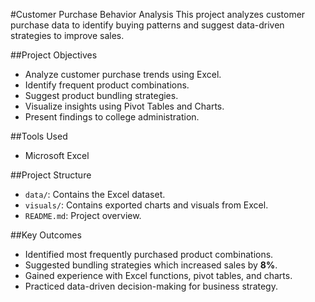#Customer Purchase Behavior Analysis
This project analyzes customer purchase data to identify buying patterns and suggest data-driven strategies to improve sales.

##Project Objectives

- Analyze customer purchase trends using Excel.
- Identify frequent product combinations.
- Suggest product bundling strategies.
- Visualize insights using Pivot Tables and Charts.
- Present findings to college administration.

##Tools Used

- Microsoft Excel

##Project Structure

- `data/`: Contains the Excel dataset.
- `visuals/`: Contains exported charts and visuals from Excel.
- `README.md`: Project overview.
  
##Key Outcomes
- Identified most frequently purchased product combinations.
- Suggested bundling strategies which increased sales by **8%**.
- Gained experience with Excel functions, pivot tables, and charts.
- Practiced data-driven decision-making for business strategy.
